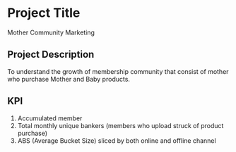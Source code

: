 # Project Title
Mother Community Marketing

## Project Description
To understand the growth of membership community that consist of mother who purchase Mother and Baby products.

## KPI
1. Accumulated member <br>
2. Total monthly unique bankers (members who upload struck of product purchase) <br>
3. ABS (Average Bucket Size) sliced by both online and offline channel

